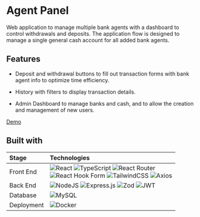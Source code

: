 # Agent Panel

Web application to manage multiple bank agents with a dashboard to control withdrawals and deposits. The application flow is designed to manage a single general cash account for all added bank agents.

## Features
- Deposit and withdrawal buttons to fill out transaction forms with bank agent info to optimize time efficiency.
  
- History with filters to display transaction details.
  
- Admin Dashboard to manage banks and cash, and to allow the creation and management of new users.

[Demo](https://favianl.github.io/agent-panel-demo/#/dashboard)

## Built with

| Stage          | Technologies                                                  |
| :------------ | :----------------------------------------------------------- |
| Front End     | ![React][react] ![TypeScript][ts] ![React Router][react router] <br> ![React Hook Form][react hook form] ![TailwindCSS][tailwind] ![Axios][axios] |
| Back End      | ![NodeJS][nodejs] ![Express.js][express] ![Zod][zod] ![JWT][jwt]|
| Database |  ![MySQL][mysql]  |
| Deployment    | ![Docker][docker]|

[react]:https://img.shields.io/badge/react-%2320232a.svg?style=for-the-badge&logo=react&logoColor=%2361DAFB
[ts]:https://img.shields.io/badge/typescript-%23007ACC.svg?style=for-the-badge&logo=typescript&logoColor=white
[react router]:https://img.shields.io/badge/React_Router-CA4245?style=for-the-badge&logo=react-router&logoColor=white
[react hook form]:https://img.shields.io/badge/React%20Hook%20Form-%23EC5990.svg?style=for-the-badge&logo=reacthookform&logoColor=white
[tailwind]:https://img.shields.io/badge/tailwindcss-%2338B2AC.svg?style=for-the-badge&logo=tailwind-css&logoColor=white
[axios]:https://img.shields.io/static/v1?style=for-the-badge&message=Axios&color=5A29E4&logo=Axios&logoColor=FFFFFF&label=


[nodejs]:https://img.shields.io/badge/node.js-6DA55F?style=for-the-badge&logo=node.js&logoColor=white
[express]:https://img.shields.io/badge/express.js-%23404d59.svg?style=for-the-badge&logo=express&logoColor=%2361DAFB
[zod]:https://img.shields.io/badge/zod-%233068b7.svg?style=for-the-badge&logo=zod&logoColor=white
[jwt]:https://img.shields.io/badge/JWT-black?style=for-the-badge&logo=JSON%20web%20tokens

[mysql]:https://img.shields.io/badge/mysql-4479A1.svg?style=for-the-badge&logo=mysql&logoColor=white

[docker]:https://img.shields.io/badge/docker-%230db7ed.svg?style=for-the-badge&logo=docker&logoColor=white
